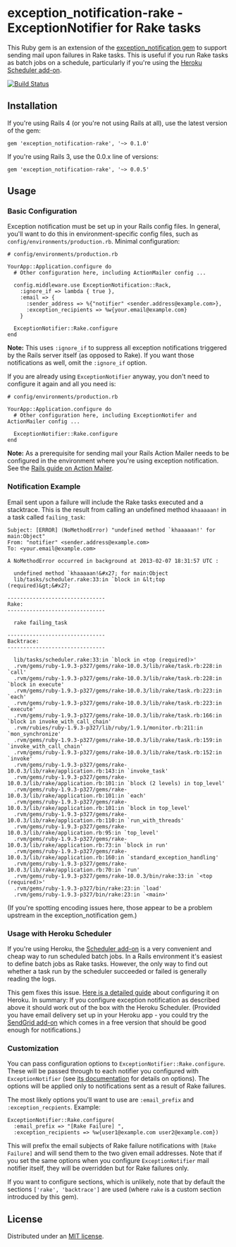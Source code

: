 exception_notification-rake - ExceptionNotifier for Rake tasks
==============================================================

This Ruby gem is an extension of the [exception_notification gem](http://rubygems.org/gems/exception_notification) to support sending mail upon failures in Rake tasks. This is useful if you run Rake tasks as batch jobs on a schedule, particularly if you're using the [Heroku Scheduler add-on](http://addons.heroku.com/scheduler).

[![Build Status](https://travis-ci.org/nikhaldi/exception_notification-rake.png)](https://travis-ci.org/nikhaldi/exception_notification-rake)

## Installation

If you're using Rails 4 (or you're not using Rails at all), use the latest version of the gem:

    gem 'exception_notification-rake', '~> 0.1.0'

If you're using Rails 3, use the 0.0.x line of versions:

    gem 'exception_notification-rake', '~> 0.0.5'


## Usage

### Basic Configuration

Exception notification must be set up in your Rails config files. In general, you'll want to do this in environment-specific config files, such as `config/environments/production.rb`. Minimal configuration:

    # config/environments/production.rb

    YourApp::Application.configure do
      # Other configuration here, including ActionMailer config ...

      config.middleware.use ExceptionNotification::Rack,
        :ignore_if => lambda { true },
        :email => {
          :sender_address => %{"notifier" <sender.address@example.com>},
          :exception_recipients => %w{your.email@example.com}
        }

      ExceptionNotifier::Rake.configure
    end

**Note:** This uses `:ignore_if` to suppress all exception notifications triggered by the Rails server itself (as opposed to Rake). If you want those notifications as well, omit the `:ignore_if` option.

If you are already using `ExceptionNotifier` anyway, you don't need to configure it again and all you need is:

	# config/environments/production.rb

	YourApp::Application.configure do
	  # Other configuration here, including ExceptionNotifer and ActionMailer config ...

	  ExceptionNotifier::Rake.configure
	end

**Note:** As a prerequisite for sending mail your Rails Action Mailer needs to be configured in the environment where you're using exception notification. See the [Rails guide on Action Mailer](http://guides.rubyonrails.org/action_mailer_basics.html#action-mailer-configuration).


### Notification Example

Email sent upon a failure will include the Rake tasks executed and a stacktrace. This is the result from calling an undefined method `khaaaaan!` in a task called `failing_task`:

	Subject: [ERROR] (NoMethodError) "undefined method `khaaaaan!' for main:Object"
	From: "notifier" <sender.address@example.com>
	To: <your.email@example.com>

	A NoMethodError occurred in background at 2013-02-07 18:31:57 UTC :

	  undefined method `khaaaaan!&#x27; for main:Object
	  lib/tasks/scheduler.rake:33:in `block in &lt;top (required)&gt;&#x27;

	-------------------------------
	Rake:
	-------------------------------

	  rake failing_task

	-------------------------------
	Backtrace:
	-------------------------------

	  lib/tasks/scheduler.rake:33:in `block in <top (required)>'
	  .rvm/gems/ruby-1.9.3-p327/gems/rake-10.0.3/lib/rake/task.rb:228:in `call'
	  .rvm/gems/ruby-1.9.3-p327/gems/rake-10.0.3/lib/rake/task.rb:228:in `block in execute'
	  .rvm/gems/ruby-1.9.3-p327/gems/rake-10.0.3/lib/rake/task.rb:223:in `each'
	  .rvm/gems/ruby-1.9.3-p327/gems/rake-10.0.3/lib/rake/task.rb:223:in `execute'
	  .rvm/gems/ruby-1.9.3-p327/gems/rake-10.0.3/lib/rake/task.rb:166:in `block in invoke_with_call_chain'
	  .rvm/rubies/ruby-1.9.3-p327/lib/ruby/1.9.1/monitor.rb:211:in `mon_synchronize'
	  .rvm/gems/ruby-1.9.3-p327/gems/rake-10.0.3/lib/rake/task.rb:159:in `invoke_with_call_chain'
	  .rvm/gems/ruby-1.9.3-p327/gems/rake-10.0.3/lib/rake/task.rb:152:in `invoke'
	  .rvm/gems/ruby-1.9.3-p327/gems/rake-10.0.3/lib/rake/application.rb:143:in `invoke_task'
	  .rvm/gems/ruby-1.9.3-p327/gems/rake-10.0.3/lib/rake/application.rb:101:in `block (2 levels) in top_level'
	  .rvm/gems/ruby-1.9.3-p327/gems/rake-10.0.3/lib/rake/application.rb:101:in `each'
	  .rvm/gems/ruby-1.9.3-p327/gems/rake-10.0.3/lib/rake/application.rb:101:in `block in top_level'
	  .rvm/gems/ruby-1.9.3-p327/gems/rake-10.0.3/lib/rake/application.rb:110:in `run_with_threads'
	  .rvm/gems/ruby-1.9.3-p327/gems/rake-10.0.3/lib/rake/application.rb:95:in `top_level'
	  .rvm/gems/ruby-1.9.3-p327/gems/rake-10.0.3/lib/rake/application.rb:73:in `block in run'
	  .rvm/gems/ruby-1.9.3-p327/gems/rake-10.0.3/lib/rake/application.rb:160:in `standard_exception_handling'
	  .rvm/gems/ruby-1.9.3-p327/gems/rake-10.0.3/lib/rake/application.rb:70:in `run'
	  .rvm/gems/ruby-1.9.3-p327/gems/rake-10.0.3/bin/rake:33:in `<top (required)>'
	  .rvm/gems/ruby-1.9.3-p327/bin/rake:23:in `load'
	  .rvm/gems/ruby-1.9.3-p327/bin/rake:23:in `<main>'

(If you're spotting encoding issues here, those appear to be a problem upstream in the exception_notification gem.)


### Usage with Heroku Scheduler

If you're using Heroku, the [Scheduler add-on](http://addons.heroku.com/scheduler) is a very convenient and cheap way to run scheduled batch jobs. In a Rails environment it's easiest to define batch jobs as Rake tasks. However, the only way to find out whether a task run by the scheduler succeeded or failed is generally reading the logs.

This gem fixes this issue. [Here is a detailed guide](http://blog.nikhaldimann.com/2013/02/19/failure-notifications-for-rake-tasks-on-the-heroku-scheduler/) about configuring it on Heroku. In summary: If you configure exception notification as described above it should work out of the box with the Heroku Scheduler. (Provided you have email delivery set up in your Heroku app - you could try the [SendGrid add-on](https://addons.heroku.com/sendgrid) which comes in a free version that should be good enough for notifications.)


### Customization

You can pass configuration options to `ExceptionNotifier::Rake.configure`. These will be
passed through to each notifier you configured with `ExceptionNotifier` (see [its documentation](https://github.com/smartinez87/exception_notification) for details on options). The options will be applied only to notifications sent as a result of Rake failures.

The most likely options you'll want to use are `:email_prefix` and `:exception_recpients`. Example:

    ExceptionNotifier::Rake.configure(
	  :email_prefix => "[Rake Failure] ",
	  :exception_recipients => %w{user1@example.com user2@example.com})

This will prefix the email subjects of Rake failure notifications with `[Rake Failure]` and will send them to the two given email addresses. Note that if you set the same options when you configure `ExceptionNotifier` mail notifier itself, they will be overridden but for Rake failures only.

If you want to configure sections, which is unlikely, note that by default the sections `['rake', 'backtrace']` are used (where `rake` is a custom section introduced by this gem).


## License

Distributed under an [MIT license](https://github.com/nikhaldi/exception_notification-rake/blob/master/LICENSE.md).
